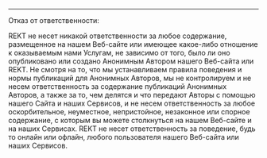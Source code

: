---
Отказ от ответственности:

REKT не несет никакой ответственности за любое содержание, размещенное на нашем Веб-сайте или имеющее какое-либо отношение к оказываемым нами Услугам, не зависимо от того, было ли оно опубликовано или создано Анонимным Автором нашего Веб-сайта или REKT. Не смотря на то, что мы устанавливаем правила поведения и нормы публикаций для Анонимных Авторов, мы не контролируем и не несем ответственность за содержание публикаций Анонимных Авторов, а также за то, чем делятся и что передают Авторы с помощью нашего Сайта и наших Сервисов, и не несем ответственность за любое оскорбительное, неуместное, непристойное, незаконное или спорное содержание, с которым вы можете столкнуться на нашем Веб-сайте и на наших Сервисах. REKT не несет ответственность за поведение, будь то онлайн или офлайн, любого пользователя нашего Веб-сайта или наших Сервисов.
